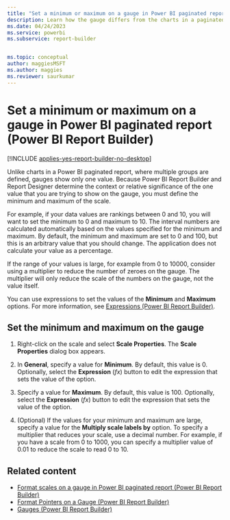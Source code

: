 ```yaml
---
title: "Set a minimum or maximum on a gauge in Power BI paginated report | Microsoft Docs"
description: Learn how the gauge differs from the charts in a paginated report. In Power BI Report Builder, you define the minimum and maximum of the scale.
ms.date: 04/24/2023
ms.service: powerbi
ms.subservice: report-builder


ms.topic: conceptual
author: maggiesMSFT
ms.author: maggies
ms.reviewer: saurkumar
---
```

# Set a minimum or maximum on a gauge in Power BI paginated report (Power BI Report Builder)

[!INCLUDE [applies-yes-report-builder-no-desktop](../../../includes/applies-yes-report-builder-no-desktop.md)]

  Unlike charts in a Power BI paginated report, where multiple groups are defined, gauges show only one value. Because Power BI Report Builder and Report Designer determine the context or relative significance of the one value that you are trying to show on the gauge, you must define the minimum and maximum of the scale.

  For example, if your data values are rankings between 0 and 10, you will want to set the minimum to 0 and maximum to 10. The interval numbers are calculated automatically based on the values specified for the minimum and maximum. By default, the minimum and maximum are set to 0 and 100, but this is an arbitrary value that you should change. The application does not calculate your value as a percentage.  
  
 If the range of your values is large, for example from 0 to 10000, consider using a multiplier to reduce the number of zeroes on the gauge. The multiplier will only reduce the scale of the numbers on the gauge, not the value itself.  
  
 You can use expressions to set the values of the **Minimum** and **Maximum** options. For more information, see [Expressions &#40;Power BI Report Builder&#41;](/sql/reporting-services/report-design/expressions-report-builder-and-ssrs).  
  
## Set the minimum and maximum on the gauge  
  
1.  Right-click on the scale and select **Scale Properties**. The **Scale Properties** dialog box appears.  
  
2.  In **General**, specify a value for **Minimum**. By default, this value is 0. Optionally, select the **Expression** (*fx*) button to edit the expression that sets the value of the option.  
  
3.  Specify a value for **Maximum**. By default, this value is 100. Optionally, select the **Expression** (*fx*) button to edit the expression that sets the value of the option.  
  
4.  (Optional) If the values for your minimum and maximum are large, specify a value for the **Multiply scale labels by** option. To specify a multiplier that reduces your scale, use a decimal number. For example, if you have a scale from 0 to 1000, you can specify a multiplier value of 0.01 to reduce the scale to read 0 to 10.  
  
## Related content  

- [Format scales on a gauge in Power BI paginated report (Power BI Report Builder)](format-scales-gauge-report-builder.md)  
- [Format Pointers on a Gauge &#40;Power BI Report Builder&#41;](/sql/reporting-services/report-design/formatting-pointers-on-a-gauge-report-builder-and-ssrs)   
- [Gauges &#40;Power BI Report Builder&#41;](/sql/reporting-services/report-design/gauges-report-builder-and-ssrs)  

